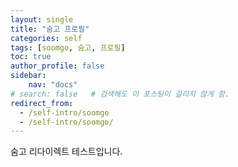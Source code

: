 ```yaml
---
layout: single
title: "숨고 프로필"
categories: self
tags: [soomgo, 숨고, 프로필]
toc: true
author_profile: false
sidebar:
    nav: "docs"
# search: false   # 검색해도 이 포스팅이 걸리지 않게 함.    
redirect_from:
  - /self-intro/soomgo
  - /self-intro/soomgo/  
---
```


숨고 리다이렉트 테스트입니다.